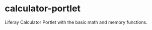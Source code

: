 calculator-portlet
==================

Liferay Calculator Portlet with the basic math and memory functions.
